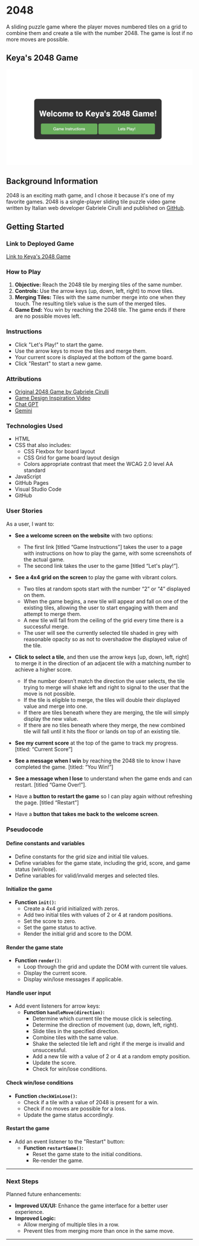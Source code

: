 # 2048

A sliding puzzle game where the player moves numbered tiles on a grid to combine them and create a tile with the number 2048. The game is lost if no more moves are possible.

## Keya's 2048 Game

![Welcome Screen](https://raw.githubusercontent.com/keya-moradi/2048/main/.vscode/images/welcome.png)

## Background Information

2048 is an exciting math game, and I chose it because it's one of my favorite games. 2048 is a single-player sliding tile puzzle video game written by Italian web developer Gabriele Cirulli and published on [GitHub](https://github.com/gabrielecirulli/2048).

## Getting Started

### Link to Deployed Game

[Link to Keya's 2048 Game](https://keya-moradi.github.io/2048/)

### How to Play

1. **Objective:** Reach the 2048 tile by merging tiles of the same number.
2. **Controls:** Use the arrow keys (up, down, left, right) to move tiles.
3. **Merging Tiles:** Tiles with the same number merge into one when they touch. The resulting tile’s value is the sum of the merged tiles.
4. **Game End:** You win by reaching the 2048 tile. The game ends if there are no possible moves left.

### Instructions

- Click "Let's Play!" to start the game.
- Use the arrow keys to move the tiles and merge them.
- Your current score is displayed at the bottom of the game board.
- Click "Restart" to start a new game.

### Attributions

- [Original 2048 Game by Gabriele Cirulli](https://github.com/gabrielecirulli/2048)
- [Game Design Inspiration Video](https://www.youtube.com/watch?v=wOVEe9eawXc)
- [Chat GPT](https://chatgpt.com/)
- [Gemini](https://gemini.google.com/app)

### Technologies Used

- HTML
- CSS that also includes:
  - CSS Flexbox for board layout
  - CSS Grid for game board layout design
  - Colors appropriate contrast that meet the WCAG 2.0 level AA standard
- JavaScript
- GitHub Pages
- Visual Studio Code
- GitHub

### User Stories

As a user, I want to:

- **See a welcome screen on the website** with two options:
  - The first link [titled “Game Instructions”] takes the user to a page with instructions on how to play the game, with some screenshots of the actual game.
  - The second link takes the user to the game [titled “Let's play!”].

- **See a 4x4 grid on the screen** to play the game with vibrant colors.
  - Two tiles at random spots start with the number “2” or “4” displayed on them.
  - When the game begins, a new tile will appear and fall on one of the existing tiles, allowing the user to start engaging with them and attempt to merge them.
  - A new tile will fall from the ceiling of the grid every time there is a successful merge.
  - The user will see the currently selected tile shaded in grey with reasonable opacity so as not to overshadow the displayed value of the tile.

- **Click to select a tile**, and then use the arrow keys [up, down, left, right] to merge it in the direction of an adjacent tile with a matching number to achieve a higher score.
  - If the number doesn’t match the direction the user selects, the tile trying to merge will shake left and right to signal to the user that the move is not possible.
  - If the tile is eligible to merge, the tiles will double their displayed value and merge into one.
  - If there are tiles beneath where they are merging, the tile will simply display the new value.
  - If there are no tiles beneath where they merge, the new combined tile will fall until it hits the floor or lands on top of an existing tile.

- **See my current score** at the top of the game to track my progress. [titled: “Current Score”]

- **See a message when I win** by reaching the 2048 tile to know I have completed the game. [titled: “You Win!”]

- **See a message when I lose** to understand when the game ends and can restart. [titled “Game Over!”].

- Have a **button to restart the game** so I can play again without refreshing the page. [titled “Restart”]

- Have a **button that takes me back to the welcome screen**.

### Pseudocode

#### Define constants and variables

- Define constants for the grid size and initial tile values.
- Define variables for the game state, including the grid, score, and game status (win/lose).
- Define variables for valid/invalid merges and selected tiles.

#### Initialize the game

- **Function `init()`:**
  - Create a 4x4 grid initialized with zeros.
  - Add two initial tiles with values of 2 or 4 at random positions.
  - Set the score to zero.
  - Set the game status to active.
  - Render the initial grid and score to the DOM.

#### Render the game state

- **Function `render()`:**
  - Loop through the grid and update the DOM with current tile values.
  - Display the current score.
  - Display win/lose messages if applicable.

#### Handle user input

- Add event listeners for arrow keys:
  - **Function `handleMove(direction)`:**
    - Determine which current tile the mouse click is selecting.
    - Determine the direction of movement (up, down, left, right).
    - Slide tiles in the specified direction.
    - Combine tiles with the same value.
    - Shake the selected tile left and right if the merge is invalid and unsuccessful.
    - Add a new tile with a value of 2 or 4 at a random empty position.
    - Update the score.
    - Check for win/lose conditions.

#### Check win/lose conditions

- **Function `checkWinLose()`:**
  - Check if a tile with a value of 2048 is present for a win.
  - Check if no moves are possible for a loss.
  - Update the game status accordingly.

#### Restart the game

- Add an event listener to the "Restart" button:
  - **Function `restartGame()`:**
    - Reset the game state to the initial conditions.
    - Re-render the game.

---

### Next Steps

Planned future enhancements:

- **Improved UX/UI:** Enhance the game interface for a better user experience.
- **Improved Logic:**
  - Allow merging of multiple tiles in a row.
  - Prevent tiles from merging more than once in the same move.

---

